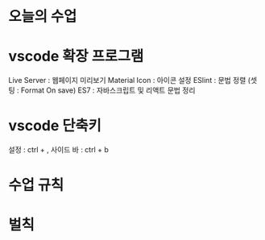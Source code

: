 # 오늘의 수업

# vscode 확장 프로그램
Live Server : 웹페이지 미리보기
Material Icon : 아이콘 설정
ESlint : 문법 정렬 (셋팅 : Format On save)
ES7 : 자바스크립트 및 리액트 문법 정리

# vscode 단축키
설정 :  ctrl + ,
사이드 바 : ctrl + b

# 수업 규칙

# 벌칙